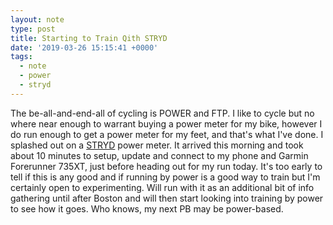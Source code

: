 ```yaml
---
layout: note
type: post
title: Starting to Train Qith STRYD
date: '2019-03-26 15:15:41 +0000'
tags:
  - note
  - power
  - stryd
---
```


The be-all-and-end-all of cycling is POWER and FTP. I like to cycle but no where near enough to warrant buying a power meter for my bike, however I do run enough to get a power meter for my feet, and that's what I've done. I splashed out on a [STRYD](https://www.stryd.com/) power meter. It arrived this morning and took about 10 minutes to setup, update and connect to my phone and Garmin Forerunner 735XT, just before heading out for my run today. It's too early to tell if this is any good and if running by power is a good way to train but I'm certainly open to experimenting. Will run with it as an additional bit of info gathering until after Boston and will then start looking into training by power to see how it goes. Who knows, my next PB may be power-based.
